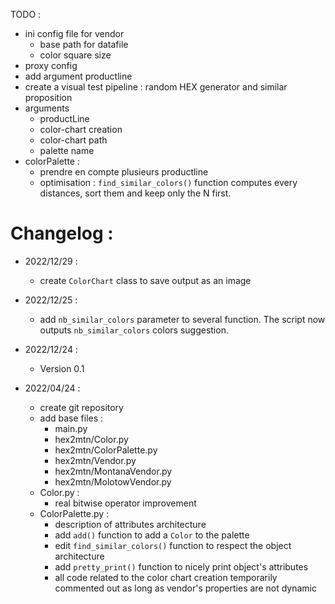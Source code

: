 TODO :
- ini config file for vendor
    * base path for datafile
    * color square size
- proxy config
- add argument productline
- create a visual test pipeline : random HEX generator and similar proposition
- arguments
	* productLine
	* color-chart creation
	* color-chart path
	* palette name
- colorPalette :
	* prendre en compte plusieurs productline
	* optimisation : `find_similar_colors()` function computes every distances, sort them and keep only the N first.

# Changelog :

- 2022/12/29 :
	- create `ColorChart` class to save output as an image

- 2022/12/25 :
	- add `nb_similar_colors` parameter to several function. The script now outputs `nb_similar_colors` colors suggestion.

- 2022/12/24 :
	- Version 0.1

- 2022/04/24 :
	- create git repository
	- add base files :
		* main.py
		* hex2mtn/Color.py
		* hex2mtn/ColorPalette.py
		* hex2mtn/Vendor.py
		* hex2mtn/MontanaVendor.py
		* hex2mtn/MolotowVendor.py
	- Color.py :
		* real bitwise operator improvement
	- ColorPalette.py :
		* description of attributes architecture
		* add ```add()``` function to add a ```Color``` to the palette
		* edit ```find_similar_colors()``` function to respect the object architecture
		* add ```pretty_print()``` function to nicely print object's attributes
		* all code related to the color chart creation temporarily commented out as long as vendor's properties are not dynamic
